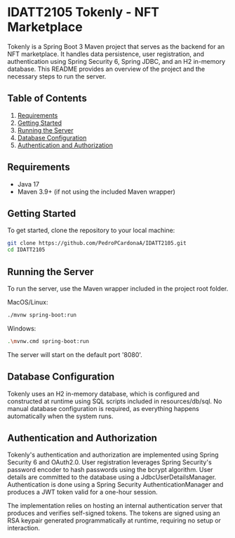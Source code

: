 # IDATT2105 Tokenly - NFT Marketplace

Tokenly is a Spring Boot 3 Maven project that serves as the backend for an NFT marketplace. It handles data persistence, user registration, and authentication using Spring Security 6, Spring JDBC, and an H2 in-memory database. This README provides an overview of the project and the necessary steps to run the server.

## Table of Contents

1. [Requirements](#requirements)
2. [Getting Started](#getting-started)
3. [Running the Server](#running-the-server)
4. [Database Configuration](#database-configuration)
5. [Authentication and Authorization](#authentication-and-authorization)

## Requirements

- Java 17
- Maven 3.9+ (if not using the included Maven wrapper)

## Getting Started

To get started, clone the repository to your local machine:

```bash
git clone https://github.com/PedroPCardonaA/IDATT2105.git
cd IDATT2105
```

## Running the Server

To run the server, use the Maven wrapper included in the project root folder.

MacOS/Linux:
```bash
./mvnw spring-boot:run
```

Windows:
```bash
.\mvnw.cmd spring-boot:run
```

The server will start on the default port '8080'.

## Database Configuration

Tokenly uses an H2 in-memory database, which is configured and constructed at runtime using SQL scripts included in resources/db/sql. No manual database configuration is required, as everything happens automatically when the system runs.

## Authentication and Authorization

Tokenly's authentication and authorization are implemented using Spring Security 6 and OAuth2.0. User registration leverages Spring Security's password encoder to hash passwords using the bcrypt algorithm. User details are committed to the database using a JdbcUserDetailsManager. Authentication is done using a Spring Security AuthenticationManager and produces a JWT token valid for a one-hour session.

The implementation relies on hosting an internal authentication server that produces and verifies self-signed tokens. The tokens are signed using an RSA keypair generated programmatically at runtime, requiring no setup or interaction.

